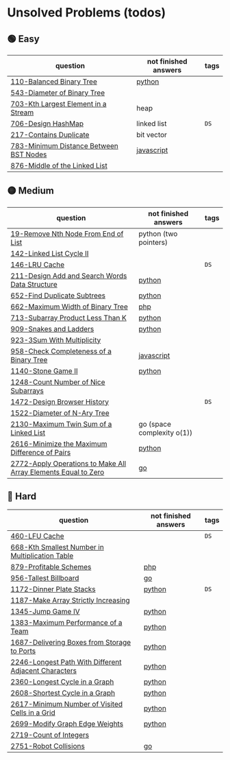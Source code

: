 # Unsolved Problems (todos)

## 🟢 Easy

| question                                                                                                    | not finished answers                                                                                                  | tags |
|-------------------------------------------------------------------------------------------------------------|-----------------------------------------------------------------------------------------------------------------------|------|
| [110-Balanced Binary Tree](https://leetcode.com/problems/balanced-binary-tree/)                             | [python](https://github.com/shayansm2/leetcodeSolutions/blob/main/src/unsolved/BalancedBinaryTree.py)                 |
| [543-Diameter of Binary Tree](https://leetcode.com/problems/diameter-of-binary-tree/)                       |                                                                                                                       |      |
| [703-Kth Largest Element in a Stream](https://leetcode.com/problems/kth-largest-element-in-a-stream/)       | heap                                                                                                                  |
| [706-Design HashMap](https://leetcode.com/problems/design-hashmap/)                                         | linked list                                                                                                           | `DS` |
| [217-Contains Duplicate](https://leetcode.com/problems/contains-duplicate/)                                 | bit vector                                                                                                            |
| [783-Minimum Distance Between BST Nodes](https://leetcode.com/problems/minimum-distance-between-bst-nodes/) | [javascript](https://github.com/shayansm2/leetcodeSolutions/blob/main/src/unsolved/MinimumDistanceBetweenBSTNodes.js) |      |
| [876-Middle of the Linked List](https://leetcode.com/problems/middle-of-the-linked-list/)                   |                                                                                                                       |

## 🟡 Medium

| question                                                                                                                                                   | not finished answers                                                                                                        | tags |
|------------------------------------------------------------------------------------------------------------------------------------------------------------|-----------------------------------------------------------------------------------------------------------------------------|------|
| [19-Remove Nth Node From End of List](https://leetcode.com/problems/remove-nth-node-from-end-of-list/)                                                     | python (two pointers)                                                                                                       |
| [142-Linked List Cycle II](https://leetcode.com/problems/linked-list-cycle-ii/)                                                                            |                                                                                                                             |      |
| [146-LRU Cache](https://leetcode.com/problems/lru-cache/)                                                                                                  |                                                                                                                             | `DS` |
| [211-Design Add and Search Words Data Structure](https://leetcode.com/problems/design-add-and-search-words-data-structure/)                                | [python](https://github.com/shayansm2/leetcodeSolutions/blob/main/src/unsolved/DesignAddSearchWordsDataStructure.py)        |      |
| [652-Find Duplicate Subtrees](https://leetcode.com/problems/find-duplicate-subtrees/)                                                                      | [python](https://github.com/shayansm2/leetcodeSolutions/blob/main/src/unsolved/FindDuplicateSubtrees.py)                    |      |
| [662-Maximum Width of Binary Tree](https://leetcode.com/problems/maximum-width-of-binary-tree/)                                                            | [php](https://github.com/shayansm2/leetcodeSolutions/blob/main/src/unsolved/MaximumWidthBinaryTree.php)                     |      |
| [713-Subarray Product Less Than K](https://leetcode.com/problems/subarray-product-less-than-k/)                                                            | [python](https://github.com/shayansm2/leetcodeSolutions/blob/main/src/unsolved/SubarrayProductLessThanK.py)                 |      |
| [909-Snakes and Ladders](https://leetcode.com/problems/snakes-and-ladders/)                                                                                | [python](https://github.com/shayansm2/leetcodeSolutions/blob/main/src/unsolved/SnakesAndLadders.py)                         |      |
| [923-3Sum With Multiplicity](https://leetcode.com/problems/3sum-with-multiplicity/)                                                                        |                                                                                                                             |      |
| [958-Check Completeness of a Binary Tree](https://leetcode.com/problems/check-completeness-of-a-binary-tree/)                                              | [javascript](https://github.com/shayansm2/leetcodeSolutions/blob/main/src/unsolved/CheckCompletenessBinaryTree.js)          |      |
| [1140-Stone Game II](https://leetcode.com/problems/stone-game-ii/)                                                                                         | [python](https://github.com/shayansm2/leetcodeSolutions/blob/main/src/unsolved/StoneGameII.py)                              |
| [1248-Count Number of Nice Subarrays](https://leetcode.com/problems/count-number-of-nice-subarrays/)                                                       |                                                                                                                             |      |
| [1472-Design Browser History](https://leetcode.com/problems/design-browser-history/)                                                                       |                                                                                                                             | `DS` |
| [1522-Diameter of N-Ary Tree](https://leetcode.ca/all/1522.html)                                                                                           |                                                                                                                             |      |
| [2130-Maximum Twin Sum of a Linked List](https://leetcode.com/problems/maximum-twin-sum-of-a-linked-list/)                                                 | go (space complexity o(1))                                                                                                  |
| [2616-Minimize the Maximum Difference of Pairs](https://leetcode.com/problems/minimize-the-maximum-difference-of-pairs/)                                   | [python](https://github.com/shayansm2/leetcodeSolutions/blob/main/src/unsolved/MinimizeMaximumDifferencePairs.py)           |      |
| [2772-Apply Operations to Make All Array Elements Equal to Zero](https://leetcode.com/problems/apply-operations-to-make-all-array-elements-equal-to-zero/) | [go](https://github.com/shayansm2/leetcodeSolutions/blob/main/src/unsolved/ApplyOperationsMakeAllArrayElementsEqualZero.go) |      |

## 🔴 Hard

| question                                                                                                                               | not finished answers                                                                                                          | tags |
|----------------------------------------------------------------------------------------------------------------------------------------|-------------------------------------------------------------------------------------------------------------------------------|------|
| [460-LFU Cache](https://leetcode.com/problems/lfu-cache/)                                                                              |                                                                                                                               | `DS` |
| [668-Kth Smallest Number in Multiplication Table](https://leetcode.com/problems/kth-smallest-number-in-multiplication-table/)          |                                                                                                                               |      |
| [879-Profitable Schemes](https://leetcode.com/problems/profitable-schemes/)                                                            | [php](https://github.com/shayansm2/leetcodeSolutions/blob/main/src/unsolved/ProfitableSchemes.php)                            |      |
| [956-Tallest Billboard](https://leetcode.com/problems/tallest-billboard/)                                                              | [go](https://github.com/shayansm2/leetcodeSolutions/blob/main/src/unsolved/TallestBillboard.go)                               |
| [1172-Dinner Plate Stacks](https://leetcode.com/problems/dinner-plate-stacks/)                                                         | [python](https://github.com/shayansm2/leetcodeSolutions/blob/main/src/unsolved/DinnerPlateStacks.py)                          | `DS` |
| [1187-Make Array Strictly Increasing](https://leetcode.com/problems/make-array-strictly-increasing/)                                   |
| [1345-Jump Game IV](https://leetcode.com/problems/jump-game-iv/)                                                                       | [python](https://github.com/shayansm2/leetcodeSolutions/blob/main/src/unsolved/JumpGameIV.py)                                 |      |
| [1383-Maximum Performance of a Team](https://leetcode.com/problems/maximum-performance-of-a-team/)                                     | [python](https://github.com/shayansm2/leetcodeSolutions/blob/main/src/unsolved/maximumPerformanceTeam.py)                     |      |
| [1687-Delivering Boxes from Storage to Ports](https://leetcode.com/problems/delivering-boxes-from-storage-to-ports/)                   | [python](https://github.com/shayansm2/leetcodeSolutions/blob/main/src/unsolved/DeliveringBoxesStoragePorts.py)                |      |
| [2246-Longest Path With Different Adjacent Characters](https://leetcode.com/problems/longest-path-with-different-adjacent-characters/) | [python](https://github.com/shayansm2/leetcodeSolutions/blob/main/src/unsolved/LongestPathWithDifferentAdjacentCharacters.py) |      |
| [2360-Longest Cycle in a Graph](https://leetcode.com/problems/longest-cycle-in-a-graph/)                                               | [python](https://github.com/shayansm2/leetcodeSolutions/blob/main/src/unsolved/LongestCycleGraph.py)                          |      |
| [2608-Shortest Cycle in a Graph](https://leetcode.com/problems/shortest-cycle-in-a-graph/)                                             | [python](https://github.com/shayansm2/leetcodeSolutions/blob/main/src/unsolved/ShortestCycleGraph.py)                         |      |
| [2617-Minimum Number of Visited Cells in a Grid](https://leetcode.com/problems/minimum-number-of-visited-cells-in-a-grid/)             | [python](https://github.com/shayansm2/leetcodeSolutions/blob/main/src/unsolved/MinimumNumberVisitedCellsGrid.py)              |      |
| [2699-Modify Graph Edge Weights](https://leetcode.com/problems/modify-graph-edge-weights/)                                             | [python](https://github.com/shayansm2/leetcodeSolutions/blob/main/src/unsolved/ModifyGraphEdgeWeights.py)                     |
| [2719-Count of Integers](https://leetcode.com/problems/count-of-integers/)                                                             |
| [2751-Robot Collisions](https://leetcode.com/problems/robot-collisions/)                                                               | [go](https://github.com/shayansm2/leetcodeSolutions/blob/main/src/unsolved/RobotCollisions.go)                                |